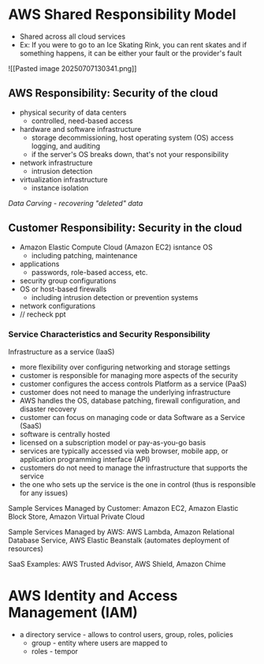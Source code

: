 # AWS Shared Responsibility Model
- Shared across all cloud services
- Ex: If you were to go to an Ice Skating Rink, you can rent skates and if something happens, it can be either your fault or the provider's fault

![[Pasted image 20250707130341.png]]

## AWS Responsibility: Security of the cloud
- physical security of data centers
	- controlled, need-based access
- hardware and software infrastructure
	- storage decommissioning, host operating system (OS) access logging, and auditing
	- if the server's OS breaks down, that's not your responsibility
- network infrastructure
	- intrusion detection
- virtualization infrastructure
	- instance isolation

*Data Carving - recovering "deleted" data*

## Customer Responsibility: Security in the cloud
- Amazon Elastic Compute Cloud (Amazon EC2) isntance OS
	- including patching, maintenance
- applications
	- passwords, role-based access, etc.
- security group configurations
- OS or host-based firewalls
	- including intrusion detection or prevention systems
- network configurations
- // recheck ppt

### Service Characteristics and Security Responsibility
Infrastructure as a service (IaaS)
- more flexibility over configuring networking and storage settings
- customer is responsible for managing more aspects of the security
- customer configures the access controls
Platform as a service (PaaS)
- customer does not need to manage the underlying infrastructure
- AWS handles the OS, database patching, firewall configuration, and disaster recovery
- customer can focus on managing code or data
Software as a Service (SaaS)
- software is centrally hosted
- licensed on a subscription model or pay-as-you-go basis
- services are typically accessed via web browser, mobile app, or application programming interface (API)
- customers do not need to manage the infrastructure that supports the service
- the one who sets up the service is the one in control (thus is responsible for any issues)

Sample Services Managed by Customer:
Amazon EC2, Amazon Elastic Block Store, Amazon Virtual Private Cloud

Sample Services Managed by AWS:
AWS Lambda, Amazon Relational Database Service, AWS Elastic Beanstalk (automates deployment of resources)

SaaS Examples:
AWS Trusted Advisor, AWS Shield, Amazon Chime

# AWS Identity and Access Management (IAM)
- a directory service - allows to control users, group, roles, policies
	- group - entity where users are mapped to
	- roles - tempor